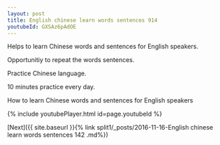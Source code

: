```yaml
---
layout: post
title: English chinese learn words sentences 914 
youtubeId: GXSAz6pAdOE
---
```

 
 
Helps to learn Chinese words and sentences for English speakers.

Opportunitiy to repeat the words sentences. 

Practice Chinese language. 
 
10 minutes practice every day. 
 
How to learn Chinese words and sentences for English speakers 
 
{% include youtubePlayer.html id=page.youtubeId %}
 
 
[Next]({{ site.baseurl }}{% link  split1/_posts/2016-11-16-English chinese learn words sentences 142 .md%})
 
